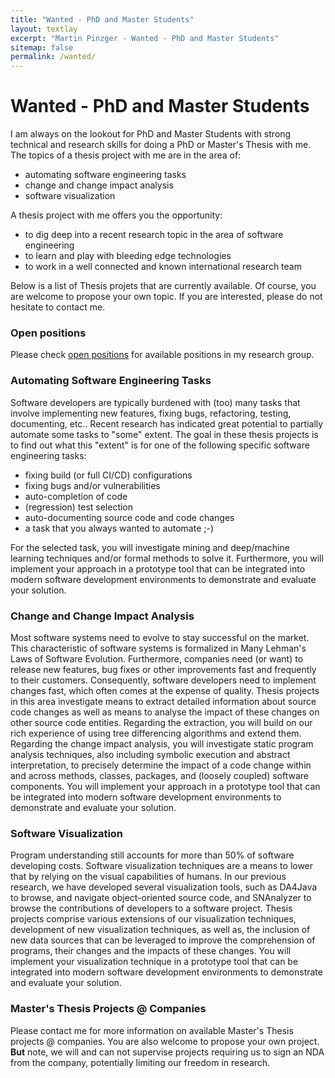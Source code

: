 ```yaml
---
title: "Wanted - PhD and Master Students"
layout: textlay
excerpt: "Martin Pinzger - Wanted - PhD and Master Students"
sitemap: false
permalink: /wanted/
---
```


# Wanted - PhD and Master Students

I am always on the lookout for PhD and Master Students with strong technical and research skills for doing a PhD or Master's Thesis with me. The topics of a thesis project with me are in the area of:

* automating software engineering tasks
* change and change impact analysis
* software visualization

A thesis project with me offers you the opportunity:

* to dig deep into a recent research topic in the area of software engineering 
* to learn and play with bleeding edge technologies
* to work in a well connected and known international research team

Below is a list of Thesis projets that are currently available. Of course, you are welcome to propose your own topic. If you are interested, please do not hesitate to contact me.

### Open positions
Please check [open positions](openpositions) for available positions in my research group.

### Automating Software Engineering Tasks
Software developers are typically burdened with (too) many tasks that involve implementing new features, fixing bugs, refactoring, testing, documenting, etc.. Recent research has indicated great potential to partially automate some tasks to "some" extent. The goal in these thesis projects is to find out what this "extent" is for one of the following specific software engineering tasks:
* fixing build (or full CI/CD) configurations
* fixing bugs and/or vulnerabilities
* auto-completion of code
* (regression) test selection
* auto-documenting source code and code changes
* a task that you always wanted to automate ;-)

For the selected task, you will investigate mining and deep/machine learning techniques and/or formal methods to solve it. Furthermore, you will implement your approach in a prototype tool that can be integrated into modern software development environments to demonstrate and evaluate your solution.

### Change and Change Impact Analysis
Most software systems need to evolve to stay successful on the market. This characteristic of software systems is formalized in Many Lehman's Laws of Software Evolution. Furthermore, companies need (or want) to release new features, bug fixes or other improvements fast and frequently to their customers. Consequently, software developers need to implement changes fast, which often comes at the expense of quality. Thesis projects in this area investigate means to extract detailed information about source code changes as well as means to analyse the impact of these changes on other source code entities. Regarding the extraction, you will build on our rich experience of using tree differencing algorithms and extend them. Regarding the change impact analysis, you will investigate static program analysis techniques, also including symbolic execution and abstract interpretation, to precisely determine the impact of a code change within and across methods, classes, packages, and (loosely coupled) software components. You will implement your approach in a prototype tool that can be integrated into modern software development environments to demonstrate and evaluate your solution.

### Software Visualization
Program understanding still accounts for more than 50% of software developing costs. Software visualization techniques are a means to lower that by relying on the visual capabilities of humans. In our previous research, we have developed several visualization tools, such as DA4Java to browse, and navigate object-oriented source code, and SNAnalyzer to browse the contributions of developers to a software project. Thesis projects comprise various extensions of our visualization techniques, development of new visualization techniques, as well as, the inclusion of new data sources that can be leveraged to improve the comprehension of programs, their changes and the impacts of these changes. You will implement your visualization technique in a prototype tool that can be integrated into modern software development environments to demonstrate and evaluate your solution.

<!--
### Spreadsheet Analysis
Spreadsheets are used extensively in business for all sorts of tasks and purposes and often for business-critical applications. They are end-user programs that underly similar rules as traditional software systems. While the quality of software is checked more rigorously this is not true for spreadsheets, especially with respect to maintainability. Thesis projects comprise the investigation of metrics to measure the complexity of spreadsheets and their risk of failure, as well as visualization techniques to allow spreadsheet users to better understand complex spreadsheets.
-->

### Master's Thesis Projects @ Companies
Please contact me for more information on available Master's Thesis projects @ companies.
You are also welcome to propose your own project. **But** note, we will and can not supervise projects requiring us to sign an NDA from the company, potentially limiting our freedom in research.



